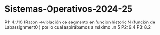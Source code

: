 # Sistemas-Operativos-2024-25
P1: 4.1/10 (Razon ->violación de segmento en funcion historic N (función de Labassignment0 ) por lo cual aspirábamos a máximo un 5   P2: 9.4     P3: 8.2  
